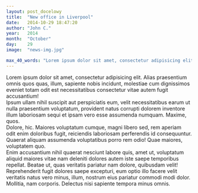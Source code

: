 ```yaml
---
layout: post_docelowy
title:  "New office in Liverpool"
date:   2014-10-29 18:47:20
author: "John C."
year: 	2014
month:  "October"
day:	29
image:  "news-img.jpg"

max_40_words: "Lorem ipsum dolor sit amet, consectetur adipisicing elit. Alias praesentium omnis quos quas, illum, sapiente nobis incidunt, molestiae cum dignissimos eveniet totam odit est necessitatibus consectetur vitae autem fugit accusantium!"
---
```

<div>Lorem ipsum dolor sit amet, consectetur adipisicing elit. Alias praesentium omnis quos quas, illum, sapiente nobis incidunt, molestiae cum dignissimos eveniet totam odit est necessitatibus consectetur vitae autem fugit accusantium!</div>
<div>Ipsum ullam nihil suscipit aut perspiciatis eum, velit necessitatibus earum ut nulla praesentium voluptatum, provident natus corrupti dolorem inventore illum laboriosam sequi et ipsam vero esse assumenda numquam. Maxime, quos.</div>
<div>Dolore, hic. Maiores voluptatum cumque, magni libero sed, rem aperiam odit enim doloribus fugit, reiciendis laboriosam perferendis id consequuntur. Quaerat aliquam assumenda voluptatibus porro rem odio! Quae maiores, voluptatem quo.</div>
<div>Enim accusantium nihil quaerat nesciunt labore quis, amet ut, voluptatum aliquid maiores vitae nam deleniti dolores autem iste saepe temporibus repellat. Beatae ut, quas veritatis pariatur nam dolore, quibusdam velit!</div>
<div>Reprehenderit fugit dolores saepe excepturi, eum optio illo facere velit veritatis natus vero minus, illum, nostrum eius pariatur commodi modi dolor. Mollitia, nam corporis. Delectus nisi sapiente tempora minus omnis.</div>